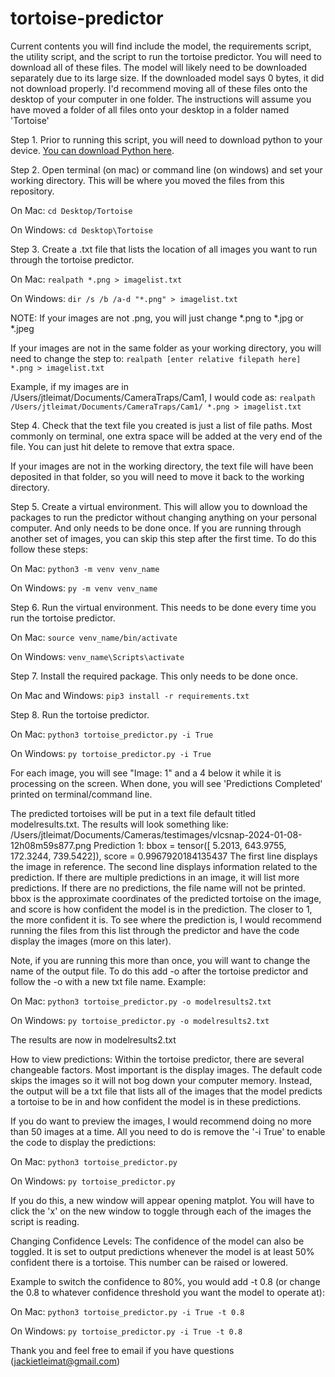 # tortoise-predictor

Current contents you will find include the model, the requirements script, the utility script, and the script to run the tortoise predictor. You will need to download all of these files. The model will likely need to be downloaded separately due to its large size. If the downloaded model says 0 bytes, it did not download properly. I'd recommend moving all of these files onto the desktop of your computer in one folder. The instructions will assume you have moved a folder of all files onto your desktop in a folder named 'Tortoise'

Step 1. Prior to running this script, you will need to download python to your device. [You can download Python here](https://www.python.org/downloads/).


Step 2. Open terminal (on mac) or command line (on windows) and set your working directory. This will be where you moved the files from this repository.

On Mac:
`cd Desktop/Tortoise`

On Windows:
`cd Desktop\Tortoise`


Step 3. Create a .txt file that lists the location of all images you want to run through the tortoise predictor.

On Mac:
`realpath *.png > imagelist.txt`

On Windows:
`dir /s /b /a-d "*.png" > imagelist.txt`

NOTE: If your images are not .png, you will just change *.png to *.jpg or *.jpeg

If your images are not in the same folder as your working directory, you will need to change the step to:
`realpath [enter relative filepath here] *.png > imagelist.txt`

Example, if my images are in /Users/jtleimat/Documents/CameraTraps/Cam1, I would code as:
`realpath /Users/jtleimat/Documents/CameraTraps/Cam1/ *.png > imagelist.txt`

Step 4. Check that the text file you created is just a list of file paths. Most commonly on terminal, one extra space will be added at the very end of the file. You can just hit delete to remove that extra space.

If your images are not in the working directory, the text file will have been deposited in that folder, so you will need to move it back to the working directory.

Step 5. Create a virtual environment. This will allow you to download the packages to run the predictor without changing anything on your personal computer. And only needs to be done once. If you are running through another set of images, you can skip this step after the first time. To do this follow these steps:

On Mac:
`python3 -m venv venv_name`

On Windows:
`py -m venv venv_name`


Step 6. Run the virtual environment. This needs to be done every time you run the tortoise predictor.

On Mac:
`source venv_name/bin/activate`

On Windows:
`venv_name\Scripts\activate`


Step 7. Install the required package. This only needs to be done once. 

On Mac and Windows:
`pip3 install -r requirements.txt`

Step 8. Run the tortoise predictor.

On Mac:
`python3 tortoise_predictor.py -i True`

On Windows:
`py tortoise_predictor.py -i True`

For each image, you will see "Image: 1" and a 4 below it while it is processing on the screen. When done, you will see 'Predictions Completed' printed on terminal/command line.

The predicted tortoises will be put in a text file default titled modelresults.txt.
The results will look something like:
/Users/jtleimat/Documents/Cameras/testimages/vlcsnap-2024-01-08-12h08m59s877.png
  Prediction 1: bbox = tensor([  5.2013, 643.9755, 172.3244, 739.5422]), score = 0.9967920184135437
The first line displays the image in reference.
The second line displays information related to the prediction. If there are multiple predictions in an image, it will list more predictions. If there are no predictions, the file name will not be printed.
bbox is the approximate coordinates of the predicted tortoise on the image, and score is how confident the model is in the prediction. The closer to 1, the more confident it is. To see where the prediction is, I would recommend running the files from this list through the predictor and have the code display the images (more on this later).

Note, if you are running this more than once, you will want to change the name of the output file. To do this add -o after the tortoise predictor and follow the -o with a new txt file name. Example:

On Mac:
`python3 tortoise_predictor.py -o modelresults2.txt`

On Windows:
`py tortoise_predictor.py -o modelresults2.txt`

The results are now in modelresults2.txt


How to view predictions: Within the tortoise predictor, there are several changeable factors. Most important is the display images. The default code skips the images so it will not bog down your computer memory. Instead, the output will be a txt file that lists all of the images that the model predicts a tortoise to be in and how confident the model is in these predictions.

If you do want to preview the images, I would recommend doing no more than 50 images at a time. All you need to do is remove the '-i True' to enable the code to display the predictions:

On Mac:
`python3 tortoise_predictor.py`

On Windows:
`py tortoise_predictor.py`

If you do this, a new window will appear opening matplot. You will have to click the 'x' on the new window to toggle through each of the images the script is reading.


Changing Confidence Levels: The confidence of the model can also be toggled. It is set to output predictions whenever the model is at least 50% confident there is a tortoise. This number can be raised or lowered. 

Example to switch the confidence to 80%, you would add -t 0.8 (or change the 0.8 to whatever confidence threshold you want the model to operate at):

On Mac:
`python3 tortoise_predictor.py -i True -t 0.8`

On Windows:
`py tortoise_predictor.py -i True -t 0.8`



Thank you and feel free to email if you have questions (jackietleimat@gmail.com)
